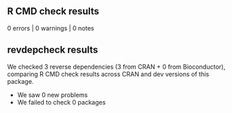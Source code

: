 ## R CMD check results

0 errors | 0 warnings | 0 notes

## revdepcheck results

We checked 3 reverse dependencies (3 from CRAN + 0 from Bioconductor), comparing R CMD check results across CRAN and dev versions of this package.

 * We saw 0 new problems
 * We failed to check 0 packages

